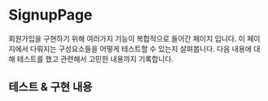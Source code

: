 # SignupPage
회원가입을 구현하기 위해 여러가지 기능이 복합적으로 들어간 페이지 입니다. 이 페이지에서 다뤄지는 구성요소들을 어떻게 테스트할 수 있는지 살펴봅니다. 다음 내용에 대해 테스트를 했고 관련해서 고민한 내용까지 기록합니다.

## 테스트 & 구현 내용